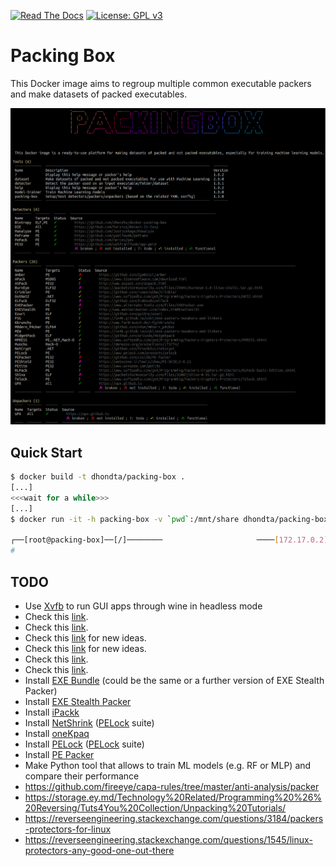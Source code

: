 [![Read The Docs](https://readthedocs.org/projects/docker-packing-box/badge/?version=latest)](http://docker-packing-box.readthedocs.io/en/latest/?badge=latest)
[![License: GPL v3](https://img.shields.io/badge/License-GPLv3-orange.svg)](https://www.gnu.org/licenses/gpl-3.0)

# Packing Box

This Docker image aims to regroup multiple common executable packers and make datasets of packed executables.

![](docs/screenshot.png)

## Quick Start

```sh
$ docker build -t dhondta/packing-box .
[...]
<<<wait for a while>>>
[...]
$ docker run -it -h packing-box -v `pwd`:/mnt/share dhondta/packing-box

┌──[root@packing-box]──[/]────────                     ────[172.17.0.2]──[12:34:56]──[0.12]────
# 
```

## TODO

- Use [Xvfb](https://superuser.com/questions/902175/run-wine-totally-headless) to run GUI apps through wine in headless mode
- Check this [link](https://webscene.ir/tools/Packers-and-protectors).
- Check this [link](http://protools.narod.ru/packers.htm).
- Check this [link](https://in4k.github.io/wiki/exe-packers-tweakers-and-linkers) for new ideas.
- Check this [link](https://www.softpedia.com/catList/14,1,3,0,1.html) for new ideas.
- Check this [link](https://storage.ey.md/Technology%20Related/Programming%20%26%20Reversing/Tuts4You%20Collection/Unpacking%20Tutorials/).
- Check this [link](https://storage.ey.md/Technology%20Related/Programming%20%26%20Reversing/Tuts4You%20Collection/UnPackMe%20Collection/).
- Install [EXE Bundle](https://www.softpedia.com/get/Security/Security-Related/EXE-Stealth-Packer.shtml) (could be the same or a further version of EXE Stealth Packer)
- Install [EXE Stealth Packer](https://www.webtoolmaster.com/packer.htm)
- Install [iPackk](http://www.pouet.net/prod.php?which=29185)
- Install [NetShrink](https://www.pelock.com/products/netshrink) ([PELock](https://www.pelock.com/) suite)
- Install [oneKpaq](http://www.pouet.net/prod.php?which=66926)
- Install [PELock](https://www.pelock.com/products/pelock) ([PELock](https://www.pelock.com/) suite)
- Install [PE Packer](https://github.com/czs108/PE-Packer)
- Make Python tool that allows to train ML models (e.g. RF or MLP) and compare their performance
- https://github.com/fireeye/capa-rules/tree/master/anti-analysis/packer
- https://storage.ey.md/Technology%20Related/Programming%20%26%20Reversing/Tuts4You%20Collection/Unpacking%20Tutorials/
- https://reverseengineering.stackexchange.com/questions/3184/packers-protectors-for-linux
- https://reverseengineering.stackexchange.com/questions/1545/linux-protectors-any-good-one-out-there

